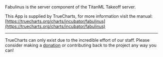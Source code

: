 Fabulinus is the server component of the TitanML Takeoff server.

This App is supplied by TrueCharts, for more information visit the manual: [https://truecharts.org/charts/incubator/fabulinus](https://truecharts.org/charts/incubator/fabulinus)

---

TrueCharts can only exist due to the incredible effort of our staff.
Please consider making a [donation](https://truecharts.org/sponsor) or contributing back to the project any way you can!
